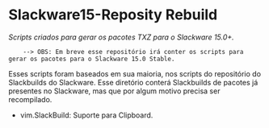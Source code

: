 # Slackware15-Reposity Rebuild
*Scripts criados para gerar os pacotes TXZ para o Slackware 15.0+.*

		--> OBS: Em breve esse repositório irá conter os scripts para gerar os pacotes para o Slackware 15.0 Stable.

Esses scripts foram baseados em sua maioria, nos scripts do repositório do Slackbuilds do Slackware.
Esse diretório conterá Slackbuilds de pacotes já presentes no Slackware, mas que por algum motivo precisa ser recompilado.

- vim.SlackBuild: Suporte para Clipboard.
